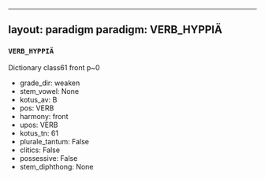
---
layout: paradigm
paradigm: VERB_HYPPIÄ
---
### ` VERB_HYPPIÄ `

Dictionary class61 front p~0
* grade_dir: weaken
* stem_vowel: None
* kotus_av: B
* pos: VERB
* harmony: front
* upos: VERB
* kotus_tn: 61
* plurale_tantum: False
* clitics: False
* possessive: False
* stem_diphthong: None
